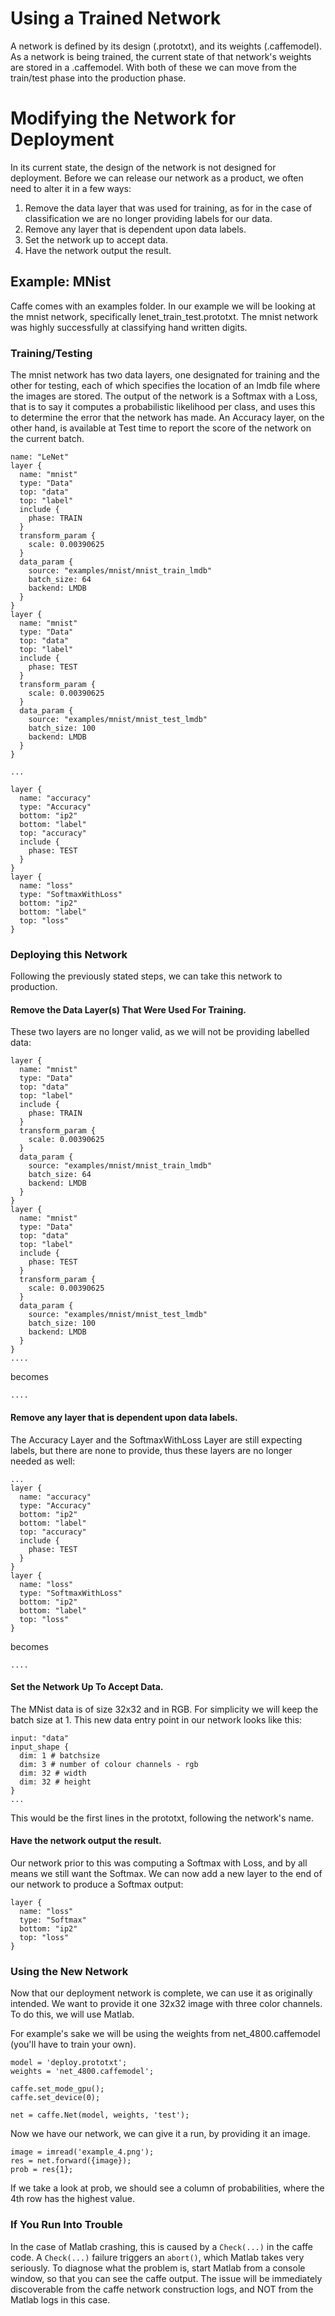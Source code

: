 # Using a Trained Network

A network is defined by its design (.prototxt), and its weights (.caffemodel). As a network is being trained, the current state of that network's weights are stored in a .caffemodel. With both of these we can move from the train/test phase into the production phase.

# Modifying the Network for Deployment

In its current state, the design of the network is not designed for deployment. Before we can release our network as a product, we often need to alter it in a few ways:

1. Remove the data layer that was used for training, as for in the case of classification we are no longer providing labels for our data.
1. Remove any layer that is dependent upon data labels.
1. Set the network up to accept data.
1. Have the network output the result.

## Example: MNist

Caffe comes with an examples folder. In our example we will be looking at the mnist network, specifically lenet_train_test.prototxt. The mnist network was highly successfully at classifying hand written digits.

### Training/Testing

The mnist network has two data layers, one designated for training and the other for testing, each of which specifies the location of an lmdb file where the images are stored. The output of the network is a Softmax with a Loss, that is to say it computes a probabilistic likelihood per class, and uses this to determine the error that the network has made. An Accuracy layer, on the other hand, is available at Test time to report the score of the network on the current batch.

    name: "LeNet"
    layer {
      name: "mnist"
      type: "Data"
      top: "data"
      top: "label"
      include {
        phase: TRAIN
      }
      transform_param {
        scale: 0.00390625
      }
      data_param {
        source: "examples/mnist/mnist_train_lmdb"
        batch_size: 64
        backend: LMDB
      }
    }
    layer {
      name: "mnist"
      type: "Data"
      top: "data"
      top: "label"
      include {
        phase: TEST
      }
      transform_param {
        scale: 0.00390625
      }
      data_param {
        source: "examples/mnist/mnist_test_lmdb"
        batch_size: 100
        backend: LMDB
      }
    }
    
    ...
    
    layer {
      name: "accuracy"
      type: "Accuracy"
      bottom: "ip2"
      bottom: "label"
      top: "accuracy"
      include {
        phase: TEST
      }
    }
    layer {
      name: "loss"
      type: "SoftmaxWithLoss"
      bottom: "ip2"
      bottom: "label"
      top: "loss"
    }

### Deploying this Network

Following the previously stated steps, we can take this network to production.

#### Remove the Data Layer(s) That Were Used For Training.

These two layers are no longer valid, as we will not be providing labelled data:

    layer {
      name: "mnist"
      type: "Data"
      top: "data"
      top: "label"
      include {
        phase: TRAIN
      }
      transform_param {
        scale: 0.00390625
      }
      data_param {
        source: "examples/mnist/mnist_train_lmdb"
        batch_size: 64
        backend: LMDB
      }
    }
    layer {
      name: "mnist"
      type: "Data"
      top: "data"
      top: "label"
      include {
        phase: TEST
      }
      transform_param {
        scale: 0.00390625
      }
      data_param {
        source: "examples/mnist/mnist_test_lmdb"
        batch_size: 100
        backend: LMDB
      }
    }
    ....

becomes

    ....

#### Remove any layer that is dependent upon data labels.

The Accuracy Layer and the SoftmaxWithLoss Layer are still expecting labels, but there are none to provide, thus these layers are no longer needed as well:

    ...
    layer {
      name: "accuracy"
      type: "Accuracy"
      bottom: "ip2"
      bottom: "label"
      top: "accuracy"
      include {
        phase: TEST
      }
    }
    layer {
      name: "loss"
      type: "SoftmaxWithLoss"
      bottom: "ip2"
      bottom: "label"
      top: "loss"
    }

becomes

    ....

#### Set the Network Up To Accept Data.

The MNist data is of size 32x32 and in RGB. For simplicity we will keep the batch size at 1. This new data entry point in our network looks like this:

    input: "data"
    input_shape {
      dim: 1 # batchsize
      dim: 3 # number of colour channels - rgb
      dim: 32 # width
      dim: 32 # height
    }
    ...

This would be the first lines in the prototxt, following the network's name.

#### Have the network output the result.

Our network prior to this was computing a Softmax with Loss, and by all means we still want the Softmax. We can now add a new layer to the end of our network to produce a Softmax output:

    layer {
      name: "loss"
      type: "Softmax"
      bottom: "ip2"
      top: "loss"
    }

### Using the New Network

Now that our deployment network is complete, we can use it as originally intended. We want to provide it one 32x32 image with three color channels. To do this, we will use Matlab.

For example's sake we will be using the weights from net_4800.caffemodel (you'll have to train your own).

    model = 'deploy.prototxt';
    weights = 'net_4800.caffemodel';

    caffe.set_mode_gpu();
    caffe.set_device(0);
    
    net = caffe.Net(model, weights, 'test');

Now we have our network, we can give it a run, by providing it an image.

    image = imread('example_4.png');
    res = net.forward({image});
    prob = res{1};

If we take a look at prob, we should see a column of probabilities, where the 4th row has the highest value.

### If You Run Into Trouble

In the case of Matlab crashing, this is caused by a `Check(...)` in the caffe code. A `Check(...)` failure triggers an `abort()`, which Matlab takes very seriously. To diagnose what the problem is, start Matlab from a console window, so that you can see the caffe output. The issue will be immediately discoverable from the caffe network construction logs, and NOT from the Matlab logs in this case.